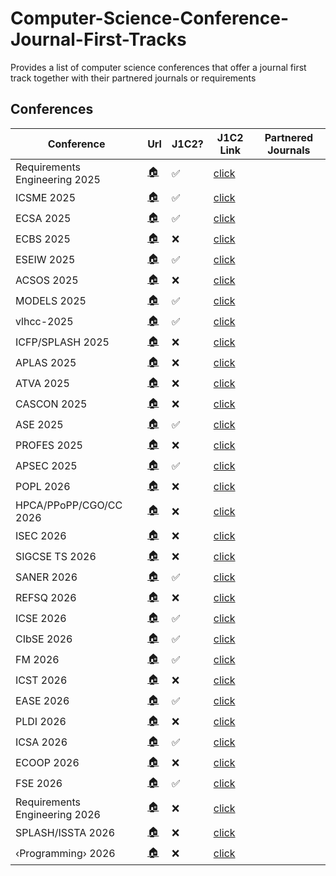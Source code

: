 # Computer-Science-Conference-Journal-First-Tracks
Provides a list of computer science conferences that offer a journal first track together with their partnered journals or requirements

## Conferences
|Conference | Url | J1C2?| J1C2 Link| Partnered Journals|
|---|---|---|---|---|
| Requirements Engineering 2025 | [&#127968;](https://conf.researchr.org/home/RE-2025) |✅|[click](https://conf.researchr.org/track/RE-2025/RE-2025-journal-first)| |
| ICSME 2025 | [&#127968;](https://conf.researchr.org/home/icsme-2025) |✅|[click](https://conf.researchr.org/track/icsme-2025/icsme-2025-journal-first)| |
| ECSA 2025 | [&#127968;](https://conf.researchr.org/home/ecsa-2025) |✅|[click](https://conf.researchr.org/track/ecsa-2025/ecsa-2025-journal-first)| |
| ECBS 2025 | [&#127968;](https://conf.researchr.org/home/ecbs-2025) |❌|[click]()| |
| ESEIW 2025 | [&#127968;](https://conf.researchr.org/home/esem-2025) |✅|[click](https://conf.researchr.org/track/esem-2025/esem-2025-journal-first-track)| |
| ACSOS 2025 | [&#127968;](https://2025.acsos.org) |❌|[click]()| |
| MODELS 2025 | [&#127968;](https://2025.models-conf.com) |✅|[click](https://2025.models-conf.com/track/models-2025-journal-first)| |
| vlhcc-2025 | [&#127968;](https://conf.researchr.org/home/vlhcc-2025) |✅|[click](https://conf.researchr.org/track/vlhcc-2025/vlhcc-2025-ppig-papers)| |
| ICFP/SPLASH 2025 | [&#127968;](https://conf.researchr.org/home/icfp-splash-2025) |❌|[click]()| |
| APLAS 2025 | [&#127968;](https://conf.researchr.org/home/aplas-2025) |❌|[click]()| |
| ATVA 2025 | [&#127968;](https://conf.researchr.org/home/atva-2025) |❌|[click]()| |
| CASCON 2025 | [&#127968;](https://conf.researchr.org/home/cascon-2025) |❌|[click]()| |
| ASE 2025 | [&#127968;](https://conf.researchr.org/home/ase-2025) |✅|[click](https://conf.researchr.org/track/ase-2025/ase-2025-journal-first-track)| |
| PROFES 2025 | [&#127968;](https://conf.researchr.org/home/profes-2025) |❌|[click]()| |
| APSEC 2025 | [&#127968;](https://conf.researchr.org/home/apsec-2025) |✅|[click](https://conf.researchr.org/track/apsec-2025/apsec-2025-journal-first-track)| |
| POPL 2026 | [&#127968;](https://popl26.sigplan.org) |❌|[click]()| |
| HPCA/PPoPP/CGO/CC 2026 | [&#127968;](https://conf.researchr.org/home/hpca-ppopp-cgo-cc-2026) |❌|[click]()| |
| ISEC 2026 | [&#127968;](https://conf.researchr.org/home/isec-2026) |❌|[click]()| |
| SIGCSE TS 2026 | [&#127968;](https://sigcse2026.sigcse.org) |❌|[click]()| |
| SANER 2026 | [&#127968;](https://conf.researchr.org/home/saner-2026) |✅|[click](https://conf.researchr.org/track/saner-2026/saner-2026-journal-first-track)| |
| REFSQ 2026 | [&#127968;](https://2026.refsq.org) |❌|[click]()| |
| ICSE 2026 | [&#127968;](https://conf.researchr.org/home/icse-2026) |✅|[click](https://conf.researchr.org/track/icse-2026/icse-2026-journal-first-papers)| |
| CIbSE 2026 | [&#127968;](https://conf.researchr.org/home/cibse-2026) |✅|[click](https://conf.researchr.org/track/cibse-2026/cibse-2026-journal-first)| |
| FM 2026 | [&#127968;](https://conf.researchr.org/home/fm-2026) |✅|[click](https://conf.researchr.org/track/fm-2026/fm-2026-journal-first)| |
| ICST 2026 | [&#127968;](https://conf.researchr.org/home/icst-2026) |❌|[click]()| |
| EASE 2026 | [&#127968;](https://conf.researchr.org/home/ease-2026) |✅|[click](https://conf.researchr.org/track/ease-2026/ease-2026-journal-first)| |
| PLDI 2026 | [&#127968;](https://pldi26.sigplan.org) |❌|[click]()| |
| ICSA 2026 | [&#127968;](https://conf.researchr.org/home/icsa-2026) |✅|[click](https://conf.researchr.org/track/icsa-2026/icsa-2026-journal-first)| |
| ECOOP 2026 | [&#127968;](https://2026.ecoop.org) |❌|[click]()| |
| FSE 2026 | [&#127968;](https://conf.researchr.org/home/fse-2026) |✅|[click](https://conf.researchr.org/track/fse-2026/fse-2026-journal-first)| |
| Requirements Engineering 2026 | [&#127968;](https://conf.researchr.org/home/RE-2026) |❌|[click]()| |
| SPLASH/ISSTA 2026 | [&#127968;](https://conf.researchr.org/home/splash-issta-2026) |❌|[click]()| |
| ‹Programming› 2026 | [&#127968;](https://2026.programming-conference.org) |❌|[click]()| |
